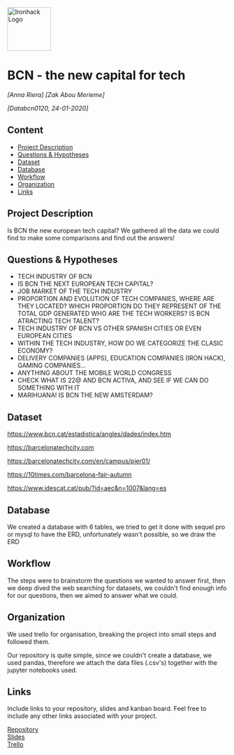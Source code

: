 <img src="https://bit.ly/2VnXWr2" alt="Ironhack Logo" width="100"/>

# BCN - the new capital for tech
*[Anna Riera]*
*[Zak Abou Merieme]*


*[Databcn0120, 24-01-2020]*

## Content
- [Project Description](#project-description)
- [Questions & Hypotheses](#questions-hypotheses)
- [Dataset](#dataset)
- [Database](#database)
- [Workflow](#workflow)
- [Organization](#organization)
- [Links](#links)


## Project Description
Is BCN the new european tech capital?
We gathered all the data we could find to make some comparisons and find out the answers!

## Questions & Hypotheses
- TECH INDUSTRY OF BCN
- IS BCN THE NEXT EUROPEAN TECH CAPITAL?
- JOB MARKET OF THE TECH INDUSTRY
- PROPORTION AND EVOLUTION OF TECH COMPANIES, 
	WHERE ARE THEY LOCATED?
	WHICH PROPORTION DO THEY REPRESENT OF THE TOTAL GDP GENERATED
	WHO ARE THE TECH WORKERS?
	IS BCN ATRACTING TECH TALENT?
- TECH INDUSTRY OF BCN VS OTHER SPANISH CITIES OR EVEN EUROPEAN CITIES
- WITHIN THE TECH INDUSTRY, HOW DO WE CATEGORIZE THE CLASIC ECONOMY?
- DELIVERY COMPANIES (APPS), EDUCATION COMPANIES (IRON HACK), GAMING COMPANIES...
- ANYTHING ABOUT THE MOBILE WORLD CONGRESS
- CHECK WHAT IS 22@ AND BCN ACTIVA, AND SEE IF WE CAN DO SOMETHING WITH IT
- MARIHUANA! IS BCN THE NEW AMSTERDAM?


## Dataset

https://www.bcn.cat/estadistica/angles/dades/index.htm

https://barcelonatechcity.com

https://barcelonatechcity.com/en/campus/pier01/

https://10times.com/barcelona-fair-autumn

https://www.idescat.cat/pub/?id=aec&n=1007&lang=es

## Database
We created a database with 6 tables,  we tried to get it done with sequel pro or mysql to have the ERD, unfortunately wasn't possible, so we draw the ERD

## Workflow
The steps were to brainstorm the questions we wanted to answer first, then we deep dived the web searching for datasets, we couldn't find enough info for our questions, then we aimed to answer what we could.

## Organization
We used trello for organisation, breaking the project into small steps and followed them.

Our repository is quite simple, since we couldn't create a database, we used pandas, therefore we attach the data files (.csv's) together with the jupyter notebooks used.

## Links
Include links to your repository, slides and kanban board. Feel free to include any other links associated with your project.

[Repository](https://github.com/Zak-ScorpiuS/Project-Week-2-Barcelona)  
[Slides](https://slides.com/arierap/ban-the-new-capital-for-tech#/1)  
[Trello](https://trello.com/b/oDqZwVUa/project-2-barcelona)  
